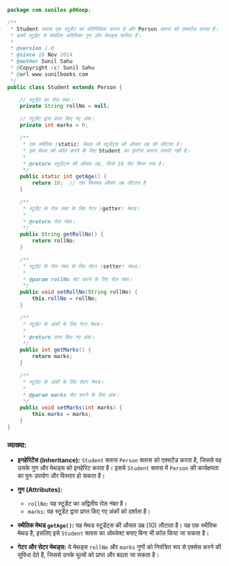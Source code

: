 
```java
package com.sunilos.p06oop;

/**
 * Student क्लास एक स्टूडेंट का प्रतिनिधित्व करता है और Person क्लास को एक्सटेंड करता है।
 * इसमें स्टूडेंट से संबंधित अतिरिक्त गुण और मेथड्स शामिल हैं।
 * 
 * @version 1.0
 * @since 16 Nov 2014
 * @author Sunil Sahu
 * @Copyright (c) Sunil Sahu
 * @url www.sunilbooks.com
 */
public class Student extends Person {

    // स्टूडेंट का रोल नंबर।
    private String rollNo = null;

    // स्टूडेंट द्वारा प्राप्त किए गए अंक।
    private int marks = 0;

    /**
     * एक स्थैतिक (static) मेथड जो स्टूडेंट्स की औसत उम्र को लौटाता है।
     * इस मेथड को कॉल करने के लिए Student का इंस्टेंस बनाना जरूरी नहीं है।
     * 
     * @return स्टूडेंट्स की औसत उम्र, जिसे 10 सेट किया गया है।
     */
    public static int getAge() {
        return 10;  // एक फिक्स्ड औसत उम्र लौटाता है
    }

    /**
     * स्टूडेंट के रोल नंबर के लिए गेटर (getter) मेथड।
     * 
     * @return रोल नंबर।
     */
    public String getRollNo() {
        return rollNo;
    }

    /**
     * स्टूडेंट के रोल नंबर के लिए सेटर (setter) मेथड।
     * 
     * @param rollNo सेट करने के लिए रोल नंबर।
     */
    public void setRollNo(String rollNo) {
        this.rollNo = rollNo;
    }

    /**
     * स्टूडेंट के अंकों के लिए गेटर मेथड।
     * 
     * @return प्राप्त किए गए अंक।
     */
    public int getMarks() {
        return marks;
    }

    /**
     * स्टूडेंट के अंकों के लिए सेटर मेथड।
     * 
     * @param marks सेट करने के लिए अंक।
     */
    public void setMarks(int marks) {
        this.marks = marks;
    }
}
```

### व्याख्या:

- **इनहेरिटेंस (Inheritance):** `Student` क्लास `Person` क्लास को एक्सटेंड करता है, जिससे वह उसके गुण और मेथड्स को इनहेरिट करता है। इससे `Student` क्लास में `Person` की कार्यक्षमता का पुनः उपयोग और विस्तार हो सकता है।

- **गुण (Attributes):** 
  - `rollNo`: यह स्टूडेंट का अद्वितीय रोल नंबर है।
  - `marks`: यह स्टूडेंट द्वारा प्राप्त किए गए अंकों को दर्शाता है।

- **स्थैतिक मेथड `getAge()`:** यह मेथड स्टूडेंट्स की औसत उम्र (10) लौटाता है। यह एक स्थैतिक मेथड है, इसलिए इसे `Student` क्लास का ऑब्जेक्ट बनाए बिना भी कॉल किया जा सकता है।

- **गेटर और सेटर मेथड्स:** ये मेथड्स `rollNo` और `marks` गुणों को नियंत्रित रूप से एक्सेस करने की सुविधा देते हैं, जिससे उनके मूल्यों को प्राप्त और बदला जा सकता है।
